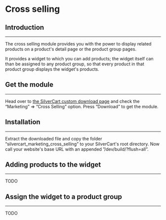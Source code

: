 # Cross selling

## Introduction
- - -

The cross selling module provides you with the power to display related products on a product's detail page or the product group pages.

It provides a widget to which you can add products; the widget itself can than be assigned to any product group, so that every product in that product group displays the widget's products.
## Get the module
- - -

Head over to [the SilverCart custom download page](http://www.silvercart.org/downloads/silvercart-1-3-4-custom-download/) and check the “Marketing” ⇒ “Cross Selling” option. Press “Download” to get the module.
## Installation
- - -

Extract the downloaded file and copy the folder “silvercart_marketing_cross_selling” to your SilverCart's root directory. Now call your website's base URL with an appended ”/dev/build/?flush=all”.
## Adding products to the widget
- - -

TODO
## Assign the widget to a product group
- - -

TODO
